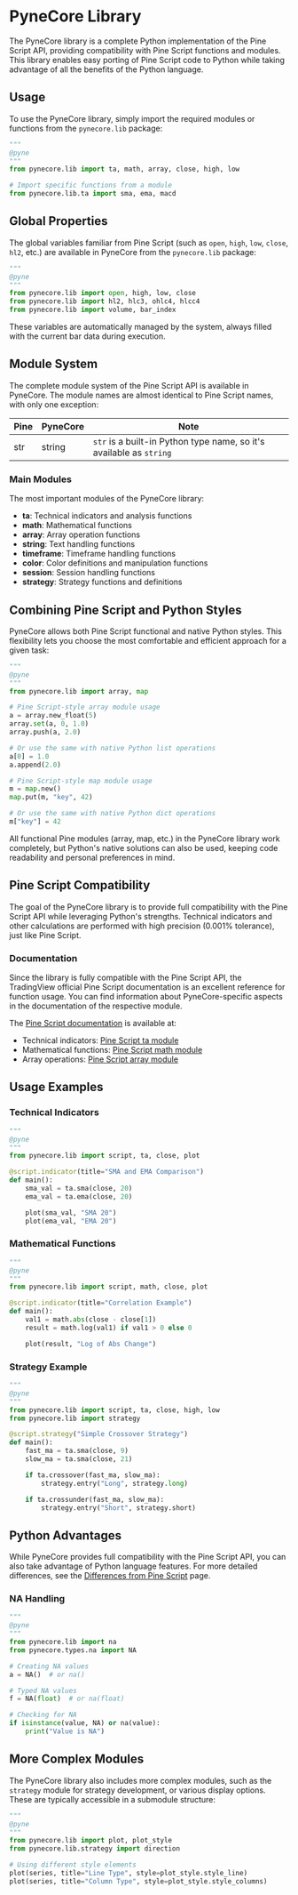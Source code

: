 <!--
---
weight: 500
title: "Library"
description: "PyneCore library reference"
icon: "library_books"
date: "2025-03-31"
lastmod: "2025-03-31"
draft: false
toc: true
categories: ["API Reference", "Library"]
tags: ["api", "library", "functions", "modules", "indicators", "technical-analysis"]
---
-->

# PyneCore Library

The PyneCore library is a complete Python implementation of the Pine Script API, providing compatibility with Pine Script functions and modules. This library enables easy porting of Pine Script code to Python while taking advantage of all the benefits of the Python language.

## Usage

To use the PyneCore library, simply import the required modules or functions from the `pynecore.lib` package:

```python
"""
@pyne
"""
from pynecore.lib import ta, math, array, close, high, low

# Import specific functions from a module
from pynecore.lib.ta import sma, ema, macd
```

## Global Properties

The global variables familiar from Pine Script (such as `open`, `high`, `low`, `close`, `hl2`, etc.) are available in PyneCore from the `pynecore.lib` package:

```python
"""
@pyne
"""
from pynecore.lib import open, high, low, close
from pynecore.lib import hl2, hlc3, ohlc4, hlcc4
from pynecore.lib import volume, bar_index
```

These variables are automatically managed by the system, always filled with the current bar data during execution.

## Module System

The complete module system of the Pine Script API is available in PyneCore. The module names are almost identical to Pine Script names, with only one exception:

| Pine | PyneCore | Note |
|------|----------|------|
| str  | string   | `str` is a built-in Python type name, so it's available as `string` |

### Main Modules

The most important modules of the PyneCore library:

- **ta**: Technical indicators and analysis functions
- **math**: Mathematical functions
- **array**: Array operation functions
- **string**: Text handling functions
- **timeframe**: Timeframe handling functions
- **color**: Color definitions and manipulation functions
- **session**: Session handling functions
- **strategy**: Strategy functions and definitions

## Combining Pine Script and Python Styles

PyneCore allows both Pine Script functional and native Python styles. This flexibility lets you choose the most comfortable and efficient approach for a given task:

```python
"""
@pyne
"""
from pynecore.lib import array, map

# Pine Script-style array module usage
a = array.new_float(5)
array.set(a, 0, 1.0)
array.push(a, 2.0)

# Or use the same with native Python list operations
a[0] = 1.0
a.append(2.0)

# Pine Script-style map module usage
m = map.new()
map.put(m, "key", 42)

# Or use the same with native Python dict operations
m["key"] = 42
```

All functional Pine modules (array, map, etc.) in the PyneCore library work completely, but Python's native solutions can also be used, keeping code readability and personal preferences in mind.

## Pine Script Compatibility

The goal of the PyneCore library is to provide full compatibility with the Pine Script API while leveraging Python's strengths. Technical indicators and other calculations are performed with high precision (0.001% tolerance), just like Pine Script.

### Documentation

Since the library is fully compatible with the Pine Script API, the TradingView official Pine Script documentation is an excellent reference for function usage. You can find information about PyneCore-specific aspects in the documentation of the respective module.

The [Pine Script documentation](https://www.tradingview.com/pine-script-reference/) is available at:
- Technical indicators: [Pine Script ta module](https://www.tradingview.com/pine-script-reference/v5/#lib_ta)
- Mathematical functions: [Pine Script math module](https://www.tradingview.com/pine-script-reference/v5/#lib_math)
- Array operations: [Pine Script array module](https://www.tradingview.com/pine-script-reference/v5/#lib_array)

## Usage Examples

### Technical Indicators

```python
"""
@pyne
"""
from pynecore.lib import script, ta, close, plot

@script.indicator(title="SMA and EMA Comparison")
def main():
    sma_val = ta.sma(close, 20)
    ema_val = ta.ema(close, 20)

    plot(sma_val, "SMA 20")
    plot(ema_val, "EMA 20")
```

### Mathematical Functions

```python
"""
@pyne
"""
from pynecore.lib import script, math, close, plot

@script.indicator(title="Correlation Example")
def main():
    val1 = math.abs(close - close[1])
    result = math.log(val1) if val1 > 0 else 0

    plot(result, "Log of Abs Change")
```

### Strategy Example

```python
"""
@pyne
"""
from pynecore.lib import script, ta, close, high, low
from pynecore.lib import strategy

@script.strategy("Simple Crossover Strategy")
def main():
    fast_ma = ta.sma(close, 9)
    slow_ma = ta.sma(close, 21)

    if ta.crossover(fast_ma, slow_ma):
        strategy.entry("Long", strategy.long)

    if ta.crossunder(fast_ma, slow_ma):
        strategy.entry("Short", strategy.short)
```

## Python Advantages

While PyneCore provides full compatibility with the Pine Script API, you can also take advantage of Python language features. For more detailed differences, see the [Differences from Pine Script](/docs/overview/differences/) page.

### NA Handling

```python
"""
@pyne
"""
from pynecore.lib import na
from pynecore.types.na import NA

# Creating NA values
a = NA()  # or na()

# Typed NA values
f = NA(float)  # or na(float)

# Checking for NA
if isinstance(value, NA) or na(value):
    print("Value is NA")
```

## More Complex Modules

The PyneCore library also includes more complex modules, such as the `strategy` module for strategy development, or various display options. These are typically accessible in a submodule structure:

```python
"""
@pyne
"""
from pynecore.lib import plot, plot_style
from pynecore.lib.strategy import direction

# Using different style elements
plot(series, title="Line Type", style=plot_style.style_line)
plot(series, title="Column Type", style=plot_style.style_columns)
```